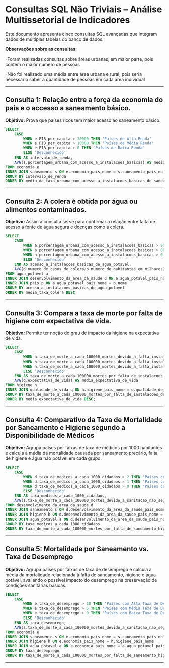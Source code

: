 # Consultas SQL Não Triviais – Análise Multissetorial de Indicadores

Este documento apresenta cinco consultas SQL avançadas que integram dados de múltiplas tabelas do banco de dados.

**Observações sobre as consultas:**

-Foram realizadas consultas sobre áreas urbanas, em maior parte, pois contém o maior número de pessoas

-Não foi realizado uma média entre área urbana e rural, pois seria necessário saber a quantidade de pessoas em cada área individual


---

## Consulta 1: Relação entre a força da economia do país e o accesso a saneamento básico.

**Objetivo:** Prova que países ricos tem maior acesso ao saneamento básico.

```sql
SELECT
	CASE
		WHEN e.PIB_per_capita > 30000 THEN 'Países de Alta Renda'
		WHEN e.PIB_per_capita > 10000 THEN 'Países de Média Renda'
		WHEN e.PIB_per_capita > 0 THEN 'Países de Baixa Renda'
		ELSE 'Desconhecido'
	END AS intervalo_de_renda,
	AVG(s.porcentagem_urbana_com_acesso_a_instalacoes_basicas) AS media_da_taxa_urbana_com_acesso_a_instalacoes_basicas_de_saneamento
FROM economia e
INNER JOIN saneamento s ON e.economia_pais_nome = s.saneamento_pais_nome
GROUP BY intervalo_de_renda
ORDER BY media_da_taxa_urbana_com_acesso_a_instalacoes_basicas_de_saneamento DESC;
```
---

## Consulta 2: A colera é obtida por água ou alimentos contaminados.

**Objetivo:** Assim a consulta serve para confirmar a relação entre falta de acesso a fonte de água segura e doenças como a colera.

```sql
SELECT
	CASE
		WHEN a.porcentagem_urbana_com_acesso_a_instalacoes_basicas > 95 THEN 'Países com Alta Acesso em Áreas Urbanas a Água Potável Segura'
		WHEN a.porcentagem_urbana_com_acesso_a_instalacoes_basicas > 80 THEN 'Países com Médio Acesso em Áreas Urbanas a Água Potável Segura'
		WHEN a.porcentagem_urbana_com_acesso_a_instalacoes_basicas > 0 THEN 'Países com Baixo Acesso em Áreas Urbanas a Água Potável Segura'
		ELSE 'Desconhecido'
	END AS acesso_a_instalacoes_basicas_de_agua_potavel,
	AVG(d.numero_de_casos_de_colera/p.numero_de_habitantes_em_milhares) AS media_taxa_colera
FROM agua_potavel a
INNER JOIN desenvolvimento_da_area_da_saude d ON a.agua_potavel_pais_nome = d.desenvolvimento_da_area_da_saude_pais_nome
INNER JOIN pais p ON a.agua_potavel_pais_nome = p.nome
GROUP BY acesso_a_instalacoes_basicas_de_agua_potavel
ORDER BY media_taxa_colera DESC;
```
---

## Consulta 3: Compara a taxa de morte por falta de higiene com expectativa de vida.

**Objetivo:** Permite ter noção do grau de impacto da higiene na expectativa de vida.

```sql
SELECT
	CASE
		WHEN h.taxa_de_morte_a_cada_100000_mortes_devido_a_falta_instalacoes_de_lavagem_de_maos > 50 THEN 'Países com Alta Taxa de Morte por Falta de Instalações de Higiene Básica'
		WHEN h.taxa_de_morte_a_cada_100000_mortes_devido_a_falta_instalacoes_de_lavagem_de_maos > 20 THEN 'Países com Média Taxa de Morte por Falta de Instalações de Higiene Básica'
		WHEN h.taxa_de_morte_a_cada_100000_mortes_devido_a_falta_instalacoes_de_lavagem_de_maos > 0 THEN 'Países com Baixa Taxa de Morte por Falta de Instalações de Higiene Básica'
		ELSE 'Desconhecido'
	END AS taxa_de_morte_a_cada_100000_mortes_por_falta_de_instalacoes_de_higiene_basica,
	AVG(q.expectativa_de_vida) AS media_expectativa_de_vida
FROM higiene h
INNER JOIN qualidade_de_vida q ON h.higiene_pais_nome = q.qualidade_de_vida_pais_nome
GROUP BY taxa_de_morte_a_cada_100000_mortes_por_falta_de_instalacoes_de_higiene_basica
ORDER BY media_expectativa_de_vida DESC;
```
---

## Consulta 4: Comparativo da Taxa de Mortalidade por Saneamento e Higiene segundo a Disponibilidade de Médicos

**Objetivo:** Agrupa países por faixas de taxa de médicos por 1000 habitantes e calcula a média da mortalidade causada por saneamento precário, falta de higiene e água não potável em cada grupo.

```sql
SELECT
	CASE
		WHEN d.taxa_de_medicos_a_cada_1000_cidadaos > 2 THEN 'Países com Alta Taxa de Médicos'
		WHEN d.taxa_de_medicos_a_cada_1000_cidadaos > 1 THEN 'Países com Média Taxa de Médicos'
		WHEN d.taxa_de_medicos_a_cada_1000_cidadaos > 0 THEN 'Países com Baixa Taxa de Médicos'
		ELSE 'Desconhecido'
	END AS taxa_medicos_a_cada_1000_cidadaos,
	AVG(s.taxa_de_morte_a_cada_100000_mortes_devido_a_sanitacao_nao_segura + h.taxa_de_morte_a_cada_100000_mortes_devido_a_falta_instalacoes_de_lavagem_de_maos + a.taxa_de_morte_a_cada_100000_mortes_devido_a_agua_nao_segura) AS taxa_de_morte_a_cada_100000_mortes_por_falta_de_saneamento_higiene_ou_agua_potavel_seguro
FROM desenvolvimento_da_area_da_saude d
INNER JOIN saneamento s ON d.desenvolvimento_da_area_da_saude_pais_nome = s.saneamento_pais_nome
INNER JOIN higiene h ON d.desenvolvimento_da_area_da_saude_pais_nome = h.higiene_pais_nome
INNER JOIN agua_potavel a ON d.desenvolvimento_da_area_da_saude_pais_nome = a.agua_potavel_pais_nome
GROUP BY taxa_medicos_a_cada_1000_cidadaos
ORDER BY taxa_de_morte_a_cada_100000_mortes_por_falta_de_saneamento_higiene_ou_agua_potavel_seguro DESC;
```
---

## Consulta 5: Mortalidade por Saneamento vs. Taxa de Desemprego

**Objetivo:** Agrupa países por faixas de taxa de desemprego e calcula a média da mortalidade relacionada à falta de saneamento, higiene e água potável, avaliando o possível impacto do desemprego na preservação de condições sanitárias básicas.

```sql
SELECT
	CASE
		WHEN e.taxa_de_desemprego > 10 THEN 'Países com Alta Taxa de Desemprego'
		WHEN e.taxa_de_desemprego > 5 THEN 'Países com Média Taxa de Desemprego'
		WHEN e.taxa_de_desemprego > 0 THEN 'Países com Baixa Taxa de Desemprego'
		ELSE 'Desconhecido'
	END AS taxa_desemprego,
	AVG(s.taxa_de_morte_a_cada_100000_mortes_devido_a_sanitacao_nao_segura + h.taxa_de_morte_a_cada_100000_mortes_devido_a_falta_instalacoes_de_lavagem_de_maos + a.taxa_de_morte_a_cada_100000_mortes_devido_a_agua_nao_segura) AS taxa_de_morte_a_cada_100000_mortes_por_falta_de_saneamento_higiene_ou_agua_potavel_seguro
FROM economia e
INNER JOIN saneamento s ON e.economia_pais_nome = s.saneamento_pais_nome
INNER JOIN higiene h ON e.economia_pais_nome = h.higiene_pais_nome
INNER JOIN agua_potavel a ON e.economia_pais_nome = a.agua_potavel_pais_nome
GROUP BY taxa_desemprego
ORDER BY taxa_de_morte_a_cada_100000_mortes_por_falta_de_saneamento_higiene_ou_agua_potavel_seguro DESC;
```
---

